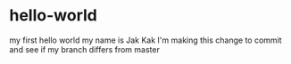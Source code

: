 # hello-world
my first hello world
my name is Jak Kak
I'm making this change to commit and see if my branch differs from master
